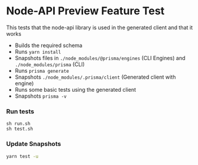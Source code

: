 # Node-API Preview Feature Test

This tests that the node-api library is used in the generated client and that it works

- Builds the required schema
- Runs `yarn install`
- Snapshots files in `./node_modules/@prisma/engines` (CLI Engines) and `./node_modules/prisma` (CLI)
- Runs `prisma generate`
- Snapshots `./node_modules/.prisma/client` (Generated client with engine)
- Runs some basic tests using the generated client
- Snapshots `prisma -v`

### Run tests

```shell script
sh run.sh
sh test.sh
```

### Update Snapshots

```sh
yarn test -u
```
